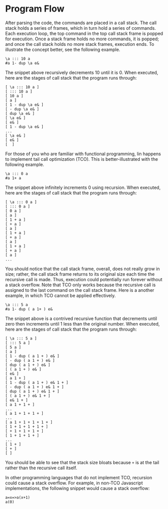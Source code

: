 # Program Flow
After parsing the code, the commands are placed in a call stack. The call stack holds a series of frames, which in turn hold a series of commands. Each execution loop, the top command in the top call stack frame is popped for execution. Once a stack frame holds no more commands, it is popped; and once the call stack holds no more stack frames, execution ends. To illustrate the concept better, see the following example.

```
\a ::: 10 a
#a 1- dup \a e&
```

The snippet above recursively decrements 10 until it is 0. When executed, here are the stages of call stack that the program runs through:

```
[ \a ::: 10 a ]
[ ::: 10 a ]
[ 10 a ]
[ a ]
[ 1 - dup \a e& ]
[ - dup \a e& ]
[ dup \a e& ]
[ \a e& ]
[ e& ]
[ 1 - dup \a e& ]
...
[ \a e& ]
[ e& ]
[  ]
```

For those of you who are familiar with functional programming, lin happens to implement tail call optimization (TCO). This is better-illustrated with the following example.

```
\a ::: 0 a
#a 1+ a
```

The snippet above infinitely increments 0 using recursion. When executed, here are the stages of call stack that the program runs through:

```
[ \a ::: 0 a ]
[ ::: 0 a ]
[ 0 a ]
[ a ]
[ 1 + a ]
[ + a ]
[ a ]
[ 1 + a ]
[ + a ]
[ a ]
[ 1 + a ]
[ + a ]
[ a ]
...
```

You should notice that the call stack frame, overall, does not really grow in size; rather, the call stack frame returns to its original size each time the recursive call is made. Thus, execution could potentially run forever without a stack overflow. Note that TCO only works because the recursive call is assigned to the last command on the call stack frame. Here is a another example, in which TCO cannot be applied effectively.

```
\a ::: 5 a
#a 1- dup ( a 1+ ) e&
```

The snippet above is a contrived recursive function that decrements until zero then increments until 1 less than the original number. When executed, here are the stages of call stack that the program runs through:

```
[ \a ::: 5 a ]
[ ::: 5 a ]
[ 5 a ]
[ a ]
[ 1 - dup ( a 1 + ) e& ]
[ - dup ( a 1 + ) e& ]
[ dup ( a 1 + ) e& ]
[ ( a 1 + ) e& ]
[ e& ]
[ a 1 + ]
[ 1 - dup ( a 1 + ) e& 1 + ]
[ - dup ( a 1 + ) e& 1 + ]
[ dup ( a 1 + ) e& 1 + ]
[ ( a 1 + ) e& 1 + ]
[ e& 1 + ]
[ a 1 + 1 + ]
...
[ a 1 + 1 + 1 + ]
...
[ a 1 + 1 + 1 + 1 + ]
[ 1 + 1 + 1 + 1 + ]
[ + 1 + 1 + 1 + ]
[ 1 + 1 + 1 + ]
...
[ 1 + ]
[ + ]
[ ]
```

You should be able to see that the stack size bloats because `+` is at the tail rather than the recursive call itself.

In other programming languages that do not implement TCO, recursion could cause a stack overflow. For example, in non-TCO Javascript implementations, the following snippet would cause a stack overflow:

```
a=x=>a(x+1)
a(0)
```
